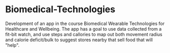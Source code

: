 # Biomedical-Technologies
Development of an app in the course Biomedical Wearable Technologies for Healthcare and Wellbeing.
The app has a goal to use data collected from a fit-bit watch, and use steps and callories to map out both movement radius and calorie deficit/bulk 
to suggest stores nearby that sell food that will "help".
